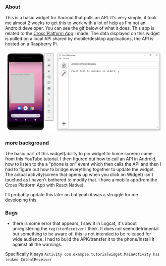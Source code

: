 ### About

This is a basic widget for Android that pulls an API. It's very simple, it took me almost 2 weeks to get this to work with a lot of help as I'm not an Android developer. You can see the gif below of what it does. This app is related to the [Cross Platform App](https://github.com/jdc-cunningham/cross-platform-app) I made. The data displayed on this widget is pulled on a local API shared by mobile/desktop applications, the API is hosted on a Raspberry Pi.

![showing widget with desktop cross platform app](./demo.gif)

### more background
The basic part of this widget(ability to pin widget to home screen) came from this YouTube tutorial. I then figured out how to call an API in Android, how to listen to the a "phone is on" event which then calls the API and then I had to figure out how to bridge everything together to update the widget. The actual activity(screen that opens up when you click on Widget) isn't touched as I haven't bothered to modify that. I have a mobile app(from the Cross Platform App with React Native).

I'll probably update this later on but yeah it was a struggle for me developing this.

### Bugs
- there is some error that appears, I saw it in Logcat, it's about unregistering the `registerReceiver` I think. It does not seem detrimental but something to be aware of, this is not intended to be released for wide audience. I had to build the APK/transfer it to the phone/install it against all the warnings.

Specifically it says `Activity com.example.tutorialwidget.MainActivity has leaked IntentReceiver`
